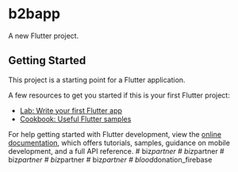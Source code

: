 # b2bapp

A new Flutter project.

## Getting Started

This project is a starting point for a Flutter application.

A few resources to get you started if this is your first Flutter project:

- [Lab: Write your first Flutter app](https://docs.flutter.dev/get-started/codelab)
- [Cookbook: Useful Flutter samples](https://docs.flutter.dev/cookbook)

For help getting started with Flutter development, view the
[online documentation](https://docs.flutter.dev/), which offers tutorials,
samples, guidance on mobile development, and a full API reference.
#   b i z _ p a r t n e r  
 #   b i z _ p a r t n e r  
 #   b i z _ p a r t n e r  
 #   b i z _ p a r t n e r  
 #   b i z _ p a r t n e r  
 #   b l o o d _ d o n a t i o n _ f i r e b a s e  
 